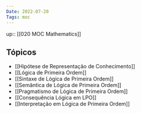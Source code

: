 ```yaml
---
Date: 2022-07-20
Tags: moc 
---
```

up:: [[020 MOC Mathematics]]

## Tópicos
- [[Hipótese de Representação de Conhecimento]]
- [[Lógica de Primeira Ordem]]
- [[Sintaxe de Lógica de Primeira Ordem]]
- [[Semântica de Lógica de Primeira Ordem]]
- [[Pragmatismo de Lógica de Primeira Ordem]]
- [[Consequência Lógica em LPO]]
- [[Interpretação em Lógica de Primeira Ordem]]